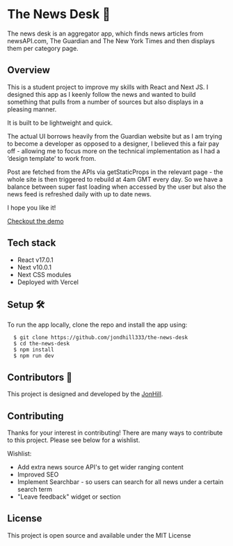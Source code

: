 # The News Desk :newspaper:

The news desk is an aggregator app, which finds news articles from newsAPI.com, The Guardian and The New York Times and then displays them per category page.

## Overview

This is a student project to improve my skills with React and Next JS. I designed this app as I keenly follow the news and wanted to build something that pulls from a number of sources but also displays in a pleasing manner.

It is built to be lightweight and quick.

The actual UI borrows heavily from the Guardian website but as I am trying to become a developer as opposed to a designer, I believed this a fair pay off - allowing me to focus more on the technical implementation as I had a ’design template’ to work from.

Post are fetched from the APIs via getStaticProps in the relevant page - the whole site is then triggered to rebuild at 4am GMT every day. So we have a balance between super fast loading when accessed by the user but also the news feed is refreshed daily with up to date news.

I hope you like it!

[Checkout the demo](https://calendar-geckos-05.herokuapp.com/)

## Tech stack

- React v17.0.1
- Next v10.0.1
- Next CSS modules
- Deployed with Vercel

## Setup :hammer_and_wrench:

To run the app locally, clone the repo and install the app using:

```
  $ git clone https://github.com/jondhill333/the-news-desk
  $ cd the-news-desk
  $ npm install
  $ npm run dev
```

## Contributors :sparkler:

This project is designed and developed by the [JonHill](https://github.com/jondhill333).

## Contributing

Thanks for your interest in contributing! There are many ways to contribute to this project. Please see below for a wishlist.

Wishlist:

- Add extra news source API's to get wider ranging content
- Improved SEO
- Implement Searchbar - so users can search for all news under a certain search term
- "Leave feedback" widget or section

## License

This project is open source and available under the MIT License
